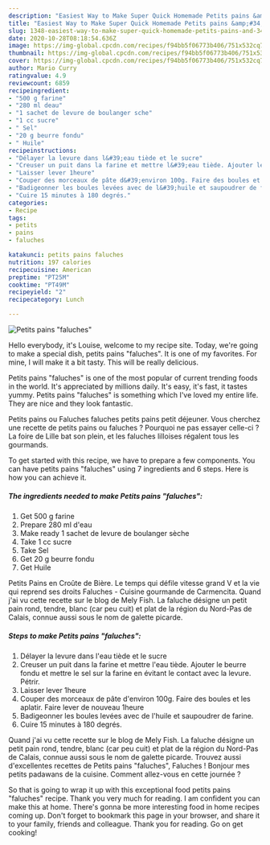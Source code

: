 ```yaml
---
description: "Easiest Way to Make Super Quick Homemade Petits pains &amp;#34;faluches&amp;#34;"
title: "Easiest Way to Make Super Quick Homemade Petits pains &amp;#34;faluches&amp;#34;"
slug: 1348-easiest-way-to-make-super-quick-homemade-petits-pains-and-34-faluches-and-34
date: 2020-10-28T08:18:54.636Z
image: https://img-global.cpcdn.com/recipes/f94bb5f06773b406/751x532cq70/petits-pains-faluches-photo-principale-de-la-recette.jpg
thumbnail: https://img-global.cpcdn.com/recipes/f94bb5f06773b406/751x532cq70/petits-pains-faluches-photo-principale-de-la-recette.jpg
cover: https://img-global.cpcdn.com/recipes/f94bb5f06773b406/751x532cq70/petits-pains-faluches-photo-principale-de-la-recette.jpg
author: Mario Curry
ratingvalue: 4.9
reviewcount: 6859
recipeingredient:
- "500 g farine"
- "280 ml deau"
- "1 sachet de levure de boulanger sche"
- "1 cc sucre"
- " Sel"
- "20 g beurre fondu"
- " Huile"
recipeinstructions:
- "Délayer la levure dans l&#39;eau tiède et le sucre"
- "Creuser un puit dans la farine et mettre l&#39;eau tiède. Ajouter le beurre fondu et mettre le sel sur la farine en évitant le contact avec la levure. Pétrir."
- "Laisser lever 1heure"
- "Couper des morceaux de pâte d&#39;environ 100g. Faire des boules et les aplatir. Faire lever de nouveau 1heure"
- "Badigeonner les boules levées avec de l&#39;huile et saupoudrer de farine."
- "Cuire 15 minutes à 180 degrés."
categories:
- Recipe
tags:
- petits
- pains
- faluches

katakunci: petits pains faluches 
nutrition: 197 calories
recipecuisine: American
preptime: "PT25M"
cooktime: "PT49M"
recipeyield: "2"
recipecategory: Lunch

---
```



![Petits pains &#34;faluches&#34;](https://img-global.cpcdn.com/recipes/f94bb5f06773b406/751x532cq70/petits-pains-faluches-photo-principale-de-la-recette.jpg)

Hello everybody, it's Louise, welcome to my recipe site. Today, we're going to make a special dish, petits pains &#34;faluches&#34;. It is one of my favorites. For mine, I will make it a bit tasty. This will be really delicious.

Petits pains &#34;faluches&#34; is one of the most popular of current trending foods in the world. It's appreciated by millions daily. It's easy, it's fast, it tastes yummy. Petits pains &#34;faluches&#34; is something which I've loved my entire life. They are nice and they look fantastic.

Petits pains ou Faluches faluches petits pains petit déjeuner. Vous cherchez une recette de petits pains ou faluches ? Pourquoi ne pas essayer celle-ci ? La foire de Lille bat son plein, et les faluches lilloises régalent tous les gourmands.


To get started with this recipe, we have to prepare a few components. You can have petits pains &#34;faluches&#34; using 7 ingredients and 6 steps. Here is how you can achieve it.

<!--inarticleads1-->

##### The ingredients needed to make Petits pains &#34;faluches&#34;:

1. Get 500 g farine
1. Prepare 280 ml d&#39;eau
1. Make ready 1 sachet de levure de boulanger sèche
1. Take 1 cc sucre
1. Take  Sel
1. Get 20 g beurre fondu
1. Get  Huile


Petits Pains en Croûte de Bière. Le temps qui défile vitesse grand V et la vie qui reprend ses droits Faluches - Cuisine gourmande de Carmencita. Quand j&#39;ai vu cette recette sur le blog de Mely Fish. La faluche désigne un petit pain rond, tendre, blanc (car peu cuit) et plat de la région du Nord-Pas de Calais, connue aussi sous le nom de galette picarde. 

<!--inarticleads2-->

##### Steps to make Petits pains &#34;faluches&#34;:

1. Délayer la levure dans l&#39;eau tiède et le sucre
1. Creuser un puit dans la farine et mettre l&#39;eau tiède. Ajouter le beurre fondu et mettre le sel sur la farine en évitant le contact avec la levure. Pétrir.
1. Laisser lever 1heure
1. Couper des morceaux de pâte d&#39;environ 100g. Faire des boules et les aplatir. Faire lever de nouveau 1heure
1. Badigeonner les boules levées avec de l&#39;huile et saupoudrer de farine.
1. Cuire 15 minutes à 180 degrés.


Quand j&#39;ai vu cette recette sur le blog de Mely Fish. La faluche désigne un petit pain rond, tendre, blanc (car peu cuit) et plat de la région du Nord-Pas de Calais, connue aussi sous le nom de galette picarde. Trouvez aussi d&#39;excellentes recettes de Petits pains &#34;faluches&#34;, Faluches ! Bonjour mes petits padawans de la cuisine. Comment allez-vous en cette journée ? 

So that is going to wrap it up with this exceptional food petits pains &#34;faluches&#34; recipe. Thank you very much for reading. I am confident you can make this at home. There's gonna be more interesting food in home recipes coming up. Don't forget to bookmark this page in your browser, and share it to your family, friends and colleague. Thank you for reading. Go on get cooking!
